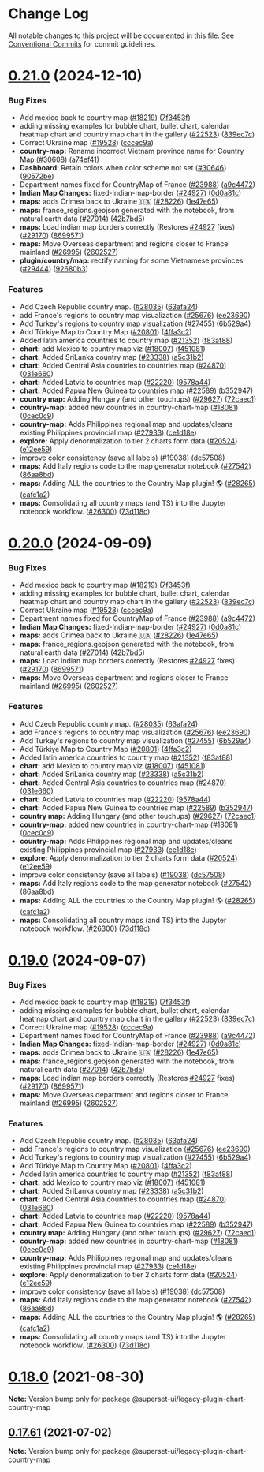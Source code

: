 # Change Log

All notable changes to this project will be documented in this file.
See [Conventional Commits](https://conventionalcommits.org) for commit guidelines.

# [0.21.0](https://github.com/apache/superset/compare/v2021.41.0...v0.21.0) (2024-12-10)

### Bug Fixes

- Add mexico back to country map ([#18219](https://github.com/apache/superset/issues/18219)) ([7f3453f](https://github.com/apache/superset/commit/7f3453f3ea4d5185c3a5f2c1d8738f474817600f))
- adding missing examples for bubble chart, bullet chart, calendar heatmap chart and country map chart in the gallery ([#22523](https://github.com/apache/superset/issues/22523)) ([839ec7c](https://github.com/apache/superset/commit/839ec7ceacc66c65928fd0ddead2b014db3d5563))
- Correct Ukraine map ([#19528](https://github.com/apache/superset/issues/19528)) ([cccec9a](https://github.com/apache/superset/commit/cccec9a6ab8eadea2ecaac6ee2094c8eb7d6b1f4))
- **country-map:** Rename incorrect Vietnam province name for Country Map ([#30608](https://github.com/apache/superset/issues/30608)) ([a74ef41](https://github.com/apache/superset/commit/a74ef412fbaa26a268b31a488da9bfb7b44ac6e0))
- **Dashboard:** Retain colors when color scheme not set ([#30646](https://github.com/apache/superset/issues/30646)) ([90572be](https://github.com/apache/superset/commit/90572be95adf3f2a92e53d0af53027d1d0ad0530))
- Department names fixed for CountryMap of France ([#23988](https://github.com/apache/superset/issues/23988)) ([a9c4472](https://github.com/apache/superset/commit/a9c4472d25f6c77bbd89c0c56802fd9c9335610c))
- **Indian Map Changes:** fixed-Indian-map-border ([#24927](https://github.com/apache/superset/issues/24927)) ([0d0a81c](https://github.com/apache/superset/commit/0d0a81c0d2a3efcfa92c7a1ac441760d5a4bc8ff))
- **maps:** adds Crimea back to Ukraine 🇺🇦 ([#28226](https://github.com/apache/superset/issues/28226)) ([1e47e65](https://github.com/apache/superset/commit/1e47e65ac504ce58c58377378b333bdccbe1919c))
- **maps:** france_regions.geojson generated with the notebook, from natural earth data ([#27014](https://github.com/apache/superset/issues/27014)) ([42b7bd5](https://github.com/apache/superset/commit/42b7bd5c03146bd2ee5564c8f61058505c88169c))
- **maps:** Load indian map borders correctly (Restores [#24927](https://github.com/apache/superset/issues/24927) fixes) ([#29170](https://github.com/apache/superset/issues/29170)) ([8699571](https://github.com/apache/superset/commit/8699571654965a7975a44e6ddf8e7a9c9e69bacc))
- **maps:** Move Overseas department and regions closer to France mainland ([#26995](https://github.com/apache/superset/issues/26995)) ([2602527](https://github.com/apache/superset/commit/26025274a1ad7d3cb5842377a490555f984be695))
- **plugin/country/map:** rectify naming for some Vietnamese provinces ([#29444](https://github.com/apache/superset/issues/29444)) ([92680b3](https://github.com/apache/superset/commit/92680b3fe477bbe3175210243d660a1054e7e853))

### Features

- Add Czech Republic country map. ([#28035](https://github.com/apache/superset/issues/28035)) ([63afa24](https://github.com/apache/superset/commit/63afa24c115ef29d623d2acf4f3ec6786466e33c))
- add France's regions to country map visualization ([#25676](https://github.com/apache/superset/issues/25676)) ([ee23690](https://github.com/apache/superset/commit/ee2369019694c55111bf4030e808cf6fd1fbf315))
- Add Turkey's regions to country map visualization ([#27455](https://github.com/apache/superset/issues/27455)) ([6b529a4](https://github.com/apache/superset/commit/6b529a4b68f26ec0f38926d78057473de3ed2648))
- Add Türkiye Map to Country Map ([#20801](https://github.com/apache/superset/issues/20801)) ([4ffa3c2](https://github.com/apache/superset/commit/4ffa3c22d17b189a384f43a0e352b137900b10bc))
- Added latin america countries to country map ([#21352](https://github.com/apache/superset/issues/21352)) ([f83af88](https://github.com/apache/superset/commit/f83af88fc7922774b4c1a7792f0602edcb80763d))
- **chart:** add Mexico to country map viz ([#18007](https://github.com/apache/superset/issues/18007)) ([f451081](https://github.com/apache/superset/commit/f45108116673d5810c238bb911058dc8ed05b75a))
- **chart:** Added SriLanka country map ([#23338](https://github.com/apache/superset/issues/23338)) ([a5c31b2](https://github.com/apache/superset/commit/a5c31b2426e21fc99afed5bde4151456144496af))
- **chart:** Added Central Asia countries to countries map ([#24870](https://github.com/apache/superset/issues/24870)) ([031e660](https://github.com/apache/superset/commit/031e6605068e45ae6e64a03f090831b7f227bf0b))
- **chart:** Added Latvia to countries map ([#22220](https://github.com/apache/superset/issues/22220)) ([9578a44](https://github.com/apache/superset/commit/9578a443ef713f01f4cc9cd3a8616b819a7a7a65))
- **chart:** Added Papua New Guinea to countries map ([#22589](https://github.com/apache/superset/issues/22589)) ([b352947](https://github.com/apache/superset/commit/b3529479ab39fcc273189bf4db4a0f1fd8b1cc0c))
- **country map:** Adding Hungary (and other touchups) ([#29627](https://github.com/apache/superset/issues/29627)) ([72caec1](https://github.com/apache/superset/commit/72caec10fe7fe192bdd37e5435f3eef6b41ef0b5))
- **country-map:** added new countries in country-chart-map ([#18081](https://github.com/apache/superset/issues/18081)) ([0cec0c9](https://github.com/apache/superset/commit/0cec0c9a68c9489c54bea8d10ea7b28c1729e2dc))
- **country-map:** Adds Philippines regional map and updates/cleans existing Philippines provincial map ([#27933](https://github.com/apache/superset/issues/27933)) ([ce1d18e](https://github.com/apache/superset/commit/ce1d18e5341b37769e2f73ec0e37c9c5782c5855))
- **explore:** Apply denormalization to tier 2 charts form data ([#20524](https://github.com/apache/superset/issues/20524)) ([e12ee59](https://github.com/apache/superset/commit/e12ee59b13822241dca8d8015f1222c477edd4f3))
- improve color consistency (save all labels) ([#19038](https://github.com/apache/superset/issues/19038)) ([dc57508](https://github.com/apache/superset/commit/dc575080d7e43d40b1734bb8f44fdc291cb95b11))
- **maps:** Add Italy regions code to the map generator notebook ([#27542](https://github.com/apache/superset/issues/27542)) ([86aa8bd](https://github.com/apache/superset/commit/86aa8bde8bcbf2461aede3025f8e2f15d8763546))
- **maps:** Adding ALL the countries to the Country Map plugin! 🌎 ([#28265](https://github.com/apache/superset/issues/28265)) ([cafc1a2](https://github.com/apache/superset/commit/cafc1a2c13eef303480beb8c68ec02b79dea31a9))
- **maps:** Consolidating all country maps (and TS) into the Jupyter notebook workflow. ([#26300](https://github.com/apache/superset/issues/26300)) ([73d118c](https://github.com/apache/superset/commit/73d118c0e2e967621a878ad73578d9d580f88678))

# [0.20.0](https://github.com/apache/superset/compare/v2021.41.0...v0.20.0) (2024-09-09)

### Bug Fixes

- Add mexico back to country map ([#18219](https://github.com/apache/superset/issues/18219)) ([7f3453f](https://github.com/apache/superset/commit/7f3453f3ea4d5185c3a5f2c1d8738f474817600f))
- adding missing examples for bubble chart, bullet chart, calendar heatmap chart and country map chart in the gallery ([#22523](https://github.com/apache/superset/issues/22523)) ([839ec7c](https://github.com/apache/superset/commit/839ec7ceacc66c65928fd0ddead2b014db3d5563))
- Correct Ukraine map ([#19528](https://github.com/apache/superset/issues/19528)) ([cccec9a](https://github.com/apache/superset/commit/cccec9a6ab8eadea2ecaac6ee2094c8eb7d6b1f4))
- Department names fixed for CountryMap of France ([#23988](https://github.com/apache/superset/issues/23988)) ([a9c4472](https://github.com/apache/superset/commit/a9c4472d25f6c77bbd89c0c56802fd9c9335610c))
- **Indian Map Changes:** fixed-Indian-map-border ([#24927](https://github.com/apache/superset/issues/24927)) ([0d0a81c](https://github.com/apache/superset/commit/0d0a81c0d2a3efcfa92c7a1ac441760d5a4bc8ff))
- **maps:** adds Crimea back to Ukraine 🇺🇦 ([#28226](https://github.com/apache/superset/issues/28226)) ([1e47e65](https://github.com/apache/superset/commit/1e47e65ac504ce58c58377378b333bdccbe1919c))
- **maps:** france_regions.geojson generated with the notebook, from natural earth data ([#27014](https://github.com/apache/superset/issues/27014)) ([42b7bd5](https://github.com/apache/superset/commit/42b7bd5c03146bd2ee5564c8f61058505c88169c))
- **maps:** Load indian map borders correctly (Restores [#24927](https://github.com/apache/superset/issues/24927) fixes) ([#29170](https://github.com/apache/superset/issues/29170)) ([8699571](https://github.com/apache/superset/commit/8699571654965a7975a44e6ddf8e7a9c9e69bacc))
- **maps:** Move Overseas department and regions closer to France mainland ([#26995](https://github.com/apache/superset/issues/26995)) ([2602527](https://github.com/apache/superset/commit/26025274a1ad7d3cb5842377a490555f984be695))

### Features

- Add Czech Republic country map. ([#28035](https://github.com/apache/superset/issues/28035)) ([63afa24](https://github.com/apache/superset/commit/63afa24c115ef29d623d2acf4f3ec6786466e33c))
- add France's regions to country map visualization ([#25676](https://github.com/apache/superset/issues/25676)) ([ee23690](https://github.com/apache/superset/commit/ee2369019694c55111bf4030e808cf6fd1fbf315))
- Add Turkey's regions to country map visualization ([#27455](https://github.com/apache/superset/issues/27455)) ([6b529a4](https://github.com/apache/superset/commit/6b529a4b68f26ec0f38926d78057473de3ed2648))
- Add Türkiye Map to Country Map ([#20801](https://github.com/apache/superset/issues/20801)) ([4ffa3c2](https://github.com/apache/superset/commit/4ffa3c22d17b189a384f43a0e352b137900b10bc))
- Added latin america countries to country map ([#21352](https://github.com/apache/superset/issues/21352)) ([f83af88](https://github.com/apache/superset/commit/f83af88fc7922774b4c1a7792f0602edcb80763d))
- **chart:** add Mexico to country map viz ([#18007](https://github.com/apache/superset/issues/18007)) ([f451081](https://github.com/apache/superset/commit/f45108116673d5810c238bb911058dc8ed05b75a))
- **chart:** Added SriLanka country map ([#23338](https://github.com/apache/superset/issues/23338)) ([a5c31b2](https://github.com/apache/superset/commit/a5c31b2426e21fc99afed5bde4151456144496af))
- **chart:** Added Central Asia countries to countries map ([#24870](https://github.com/apache/superset/issues/24870)) ([031e660](https://github.com/apache/superset/commit/031e6605068e45ae6e64a03f090831b7f227bf0b))
- **chart:** Added Latvia to countries map ([#22220](https://github.com/apache/superset/issues/22220)) ([9578a44](https://github.com/apache/superset/commit/9578a443ef713f01f4cc9cd3a8616b819a7a7a65))
- **chart:** Added Papua New Guinea to countries map ([#22589](https://github.com/apache/superset/issues/22589)) ([b352947](https://github.com/apache/superset/commit/b3529479ab39fcc273189bf4db4a0f1fd8b1cc0c))
- **country map:** Adding Hungary (and other touchups) ([#29627](https://github.com/apache/superset/issues/29627)) ([72caec1](https://github.com/apache/superset/commit/72caec10fe7fe192bdd37e5435f3eef6b41ef0b5))
- **country-map:** added new countries in country-chart-map ([#18081](https://github.com/apache/superset/issues/18081)) ([0cec0c9](https://github.com/apache/superset/commit/0cec0c9a68c9489c54bea8d10ea7b28c1729e2dc))
- **country-map:** Adds Philippines regional map and updates/cleans existing Philippines provincial map ([#27933](https://github.com/apache/superset/issues/27933)) ([ce1d18e](https://github.com/apache/superset/commit/ce1d18e5341b37769e2f73ec0e37c9c5782c5855))
- **explore:** Apply denormalization to tier 2 charts form data ([#20524](https://github.com/apache/superset/issues/20524)) ([e12ee59](https://github.com/apache/superset/commit/e12ee59b13822241dca8d8015f1222c477edd4f3))
- improve color consistency (save all labels) ([#19038](https://github.com/apache/superset/issues/19038)) ([dc57508](https://github.com/apache/superset/commit/dc575080d7e43d40b1734bb8f44fdc291cb95b11))
- **maps:** Add Italy regions code to the map generator notebook ([#27542](https://github.com/apache/superset/issues/27542)) ([86aa8bd](https://github.com/apache/superset/commit/86aa8bde8bcbf2461aede3025f8e2f15d8763546))
- **maps:** Adding ALL the countries to the Country Map plugin! 🌎 ([#28265](https://github.com/apache/superset/issues/28265)) ([cafc1a2](https://github.com/apache/superset/commit/cafc1a2c13eef303480beb8c68ec02b79dea31a9))
- **maps:** Consolidating all country maps (and TS) into the Jupyter notebook workflow. ([#26300](https://github.com/apache/superset/issues/26300)) ([73d118c](https://github.com/apache/superset/commit/73d118c0e2e967621a878ad73578d9d580f88678))

# [0.19.0](https://github.com/apache/superset/compare/v2021.41.0...v0.19.0) (2024-09-07)

### Bug Fixes

- Add mexico back to country map ([#18219](https://github.com/apache/superset/issues/18219)) ([7f3453f](https://github.com/apache/superset/commit/7f3453f3ea4d5185c3a5f2c1d8738f474817600f))
- adding missing examples for bubble chart, bullet chart, calendar heatmap chart and country map chart in the gallery ([#22523](https://github.com/apache/superset/issues/22523)) ([839ec7c](https://github.com/apache/superset/commit/839ec7ceacc66c65928fd0ddead2b014db3d5563))
- Correct Ukraine map ([#19528](https://github.com/apache/superset/issues/19528)) ([cccec9a](https://github.com/apache/superset/commit/cccec9a6ab8eadea2ecaac6ee2094c8eb7d6b1f4))
- Department names fixed for CountryMap of France ([#23988](https://github.com/apache/superset/issues/23988)) ([a9c4472](https://github.com/apache/superset/commit/a9c4472d25f6c77bbd89c0c56802fd9c9335610c))
- **Indian Map Changes:** fixed-Indian-map-border ([#24927](https://github.com/apache/superset/issues/24927)) ([0d0a81c](https://github.com/apache/superset/commit/0d0a81c0d2a3efcfa92c7a1ac441760d5a4bc8ff))
- **maps:** adds Crimea back to Ukraine 🇺🇦 ([#28226](https://github.com/apache/superset/issues/28226)) ([1e47e65](https://github.com/apache/superset/commit/1e47e65ac504ce58c58377378b333bdccbe1919c))
- **maps:** france_regions.geojson generated with the notebook, from natural earth data ([#27014](https://github.com/apache/superset/issues/27014)) ([42b7bd5](https://github.com/apache/superset/commit/42b7bd5c03146bd2ee5564c8f61058505c88169c))
- **maps:** Load indian map borders correctly (Restores [#24927](https://github.com/apache/superset/issues/24927) fixes) ([#29170](https://github.com/apache/superset/issues/29170)) ([8699571](https://github.com/apache/superset/commit/8699571654965a7975a44e6ddf8e7a9c9e69bacc))
- **maps:** Move Overseas department and regions closer to France mainland ([#26995](https://github.com/apache/superset/issues/26995)) ([2602527](https://github.com/apache/superset/commit/26025274a1ad7d3cb5842377a490555f984be695))

### Features

- Add Czech Republic country map. ([#28035](https://github.com/apache/superset/issues/28035)) ([63afa24](https://github.com/apache/superset/commit/63afa24c115ef29d623d2acf4f3ec6786466e33c))
- add France's regions to country map visualization ([#25676](https://github.com/apache/superset/issues/25676)) ([ee23690](https://github.com/apache/superset/commit/ee2369019694c55111bf4030e808cf6fd1fbf315))
- Add Turkey's regions to country map visualization ([#27455](https://github.com/apache/superset/issues/27455)) ([6b529a4](https://github.com/apache/superset/commit/6b529a4b68f26ec0f38926d78057473de3ed2648))
- Add Türkiye Map to Country Map ([#20801](https://github.com/apache/superset/issues/20801)) ([4ffa3c2](https://github.com/apache/superset/commit/4ffa3c22d17b189a384f43a0e352b137900b10bc))
- Added latin america countries to country map ([#21352](https://github.com/apache/superset/issues/21352)) ([f83af88](https://github.com/apache/superset/commit/f83af88fc7922774b4c1a7792f0602edcb80763d))
- **chart:** add Mexico to country map viz ([#18007](https://github.com/apache/superset/issues/18007)) ([f451081](https://github.com/apache/superset/commit/f45108116673d5810c238bb911058dc8ed05b75a))
- **chart:** Added SriLanka country map ([#23338](https://github.com/apache/superset/issues/23338)) ([a5c31b2](https://github.com/apache/superset/commit/a5c31b2426e21fc99afed5bde4151456144496af))
- **chart:** Added Central Asia countries to countries map ([#24870](https://github.com/apache/superset/issues/24870)) ([031e660](https://github.com/apache/superset/commit/031e6605068e45ae6e64a03f090831b7f227bf0b))
- **chart:** Added Latvia to countries map ([#22220](https://github.com/apache/superset/issues/22220)) ([9578a44](https://github.com/apache/superset/commit/9578a443ef713f01f4cc9cd3a8616b819a7a7a65))
- **chart:** Added Papua New Guinea to countries map ([#22589](https://github.com/apache/superset/issues/22589)) ([b352947](https://github.com/apache/superset/commit/b3529479ab39fcc273189bf4db4a0f1fd8b1cc0c))
- **country map:** Adding Hungary (and other touchups) ([#29627](https://github.com/apache/superset/issues/29627)) ([72caec1](https://github.com/apache/superset/commit/72caec10fe7fe192bdd37e5435f3eef6b41ef0b5))
- **country-map:** added new countries in country-chart-map ([#18081](https://github.com/apache/superset/issues/18081)) ([0cec0c9](https://github.com/apache/superset/commit/0cec0c9a68c9489c54bea8d10ea7b28c1729e2dc))
- **country-map:** Adds Philippines regional map and updates/cleans existing Philippines provincial map ([#27933](https://github.com/apache/superset/issues/27933)) ([ce1d18e](https://github.com/apache/superset/commit/ce1d18e5341b37769e2f73ec0e37c9c5782c5855))
- **explore:** Apply denormalization to tier 2 charts form data ([#20524](https://github.com/apache/superset/issues/20524)) ([e12ee59](https://github.com/apache/superset/commit/e12ee59b13822241dca8d8015f1222c477edd4f3))
- improve color consistency (save all labels) ([#19038](https://github.com/apache/superset/issues/19038)) ([dc57508](https://github.com/apache/superset/commit/dc575080d7e43d40b1734bb8f44fdc291cb95b11))
- **maps:** Add Italy regions code to the map generator notebook ([#27542](https://github.com/apache/superset/issues/27542)) ([86aa8bd](https://github.com/apache/superset/commit/86aa8bde8bcbf2461aede3025f8e2f15d8763546))
- **maps:** Adding ALL the countries to the Country Map plugin! 🌎 ([#28265](https://github.com/apache/superset/issues/28265)) ([cafc1a2](https://github.com/apache/superset/commit/cafc1a2c13eef303480beb8c68ec02b79dea31a9))
- **maps:** Consolidating all country maps (and TS) into the Jupyter notebook workflow. ([#26300](https://github.com/apache/superset/issues/26300)) ([73d118c](https://github.com/apache/superset/commit/73d118c0e2e967621a878ad73578d9d580f88678))

# [0.18.0](https://github.com/apache-superset/superset-ui/compare/v0.17.87...v0.18.0) (2021-08-30)

**Note:** Version bump only for package @superset-ui/legacy-plugin-chart-country-map

## [0.17.61](https://github.com/apache-superset/superset-ui/compare/v0.17.60...v0.17.61) (2021-07-02)

**Note:** Version bump only for package @superset-ui/legacy-plugin-chart-country-map
